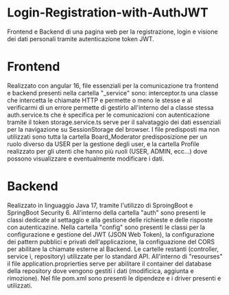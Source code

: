 # Login-Registration-with-AuthJWT
Frontend e Backend di una pagina web per la registrazione, login e visione dei dati personali tramite autenticazione token JWT.

# Frontend
Realizzato con angular 16, file essenziali per la comunicazione tra frontend e backend presenti nella cartella "_service" sono: 
interceptor.ts una classe che intercetta le chiamate HTTP e permette o meno le stesse e al verificarmi di un errore permette di gestirlo all'interno del a classe stessa 
auth.service.ts che è specifica per le comunicazioni con autenticazione tramite il token 
storage.service.ts serve per il salvataggio dei dati essenziali per la navigazione su SessionStorage del browser.
I file predisposti ma non utilizzati sono tutta la cartella Board_Moderator predisposizione per un ruolo diverso da USER per la gestione degli user, e la cartella Profile realizzato per gli utenti che hanno più ruoli (USER, ADMIN, ecc...) dove possono visualizzare e eventualmente modificare i dati.

# Backend
Realizzato in  linguaggio Java 17, tramite l'utilizzo di SproingBoot e SpringBoot Security 6.
All'interno della cartella "auth" sono presenti le classi dedicate al settaggio e alla gestione delle richieste e delle risposte con autenticazine.
Nella cartella "config" sono presenti le classi per la configurazione e gestione del JWT (JSON Web Token), la configurazione dei pattern pubblici e privati dell'applicazione, la configuazione del CORS per abilitare la chiamate esterne al Backend.
Le cartelle restanti (controller, service ì, repository) utilizzate per lo standard API.
All'interno di "resourses" il file application.proprierties serve per abilitare il container del database della repository dove vengono gestiti i dati (modificica, aggiunta e rimozione).
Nel file pom.xml sono presenti le dipendeze e i driver presenti e utilizzati.